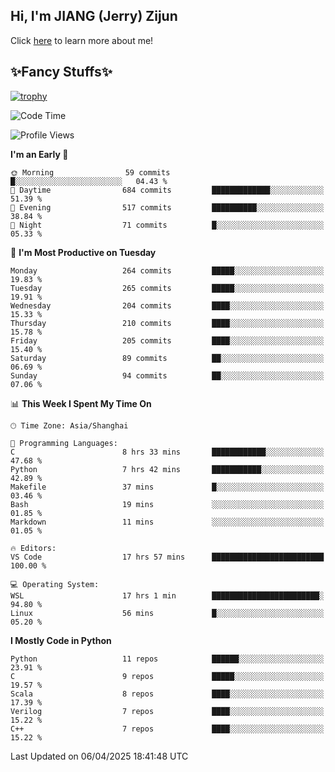 ## Hi, I'm JIANG (Jerry) Zijun

Click [here](https://jzjerry.github.io/about/) to learn more about me!

## ✨Fancy Stuffs✨
[![trophy](https://github-profile-trophy.vercel.app/?username=jzjerry&theme=onedark)](https://github.com/ryo-ma/github-profile-trophy)
<!--START_SECTION:waka-->
![Code Time](http://img.shields.io/badge/Code%20Time-1%2C183%20hrs%2032%20mins-blue)

![Profile Views](http://img.shields.io/badge/Profile%20Views-9-blue)

**I'm an Early 🐤** 

```text
🌞 Morning                59 commits          █░░░░░░░░░░░░░░░░░░░░░░░░   04.43 % 
🌆 Daytime                684 commits         █████████████░░░░░░░░░░░░   51.39 % 
🌃 Evening                517 commits         ██████████░░░░░░░░░░░░░░░   38.84 % 
🌙 Night                  71 commits          █░░░░░░░░░░░░░░░░░░░░░░░░   05.33 % 
```
📅 **I'm Most Productive on Tuesday** 

```text
Monday                   264 commits         █████░░░░░░░░░░░░░░░░░░░░   19.83 % 
Tuesday                  265 commits         █████░░░░░░░░░░░░░░░░░░░░   19.91 % 
Wednesday                204 commits         ████░░░░░░░░░░░░░░░░░░░░░   15.33 % 
Thursday                 210 commits         ████░░░░░░░░░░░░░░░░░░░░░   15.78 % 
Friday                   205 commits         ████░░░░░░░░░░░░░░░░░░░░░   15.40 % 
Saturday                 89 commits          ██░░░░░░░░░░░░░░░░░░░░░░░   06.69 % 
Sunday                   94 commits          ██░░░░░░░░░░░░░░░░░░░░░░░   07.06 % 
```


📊 **This Week I Spent My Time On** 

```text
🕑︎ Time Zone: Asia/Shanghai

💬 Programming Languages: 
C                        8 hrs 33 mins       ████████████░░░░░░░░░░░░░   47.68 % 
Python                   7 hrs 42 mins       ███████████░░░░░░░░░░░░░░   42.89 % 
Makefile                 37 mins             █░░░░░░░░░░░░░░░░░░░░░░░░   03.46 % 
Bash                     19 mins             ░░░░░░░░░░░░░░░░░░░░░░░░░   01.85 % 
Markdown                 11 mins             ░░░░░░░░░░░░░░░░░░░░░░░░░   01.05 % 

🔥 Editors: 
VS Code                  17 hrs 57 mins      █████████████████████████   100.00 % 

💻 Operating System: 
WSL                      17 hrs 1 min        ████████████████████████░   94.80 % 
Linux                    56 mins             █░░░░░░░░░░░░░░░░░░░░░░░░   05.20 % 
```

**I Mostly Code in Python** 

```text
Python                   11 repos            ██████░░░░░░░░░░░░░░░░░░░   23.91 % 
C                        9 repos             █████░░░░░░░░░░░░░░░░░░░░   19.57 % 
Scala                    8 repos             ████░░░░░░░░░░░░░░░░░░░░░   17.39 % 
Verilog                  7 repos             ████░░░░░░░░░░░░░░░░░░░░░   15.22 % 
C++                      7 repos             ████░░░░░░░░░░░░░░░░░░░░░   15.22 % 
```




 Last Updated on 06/04/2025 18:41:48 UTC
<!--END_SECTION:waka-->
